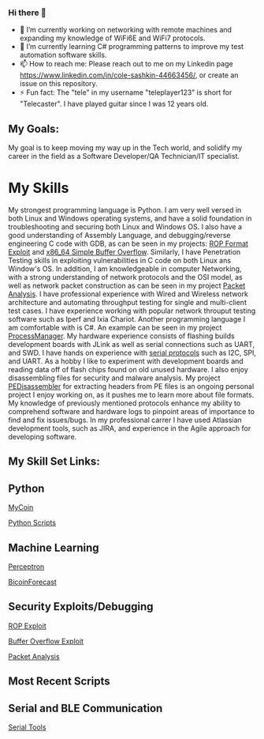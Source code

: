 ### Hi there 👋

- 🔭 I’m currently working on networking with remote machines and expanding my knowledge of WiFi6E and WiFi7 protocols. 
- 🌱 I’m currently learning C# programming patterns to improve my test automation software skills.
- 📫 How to reach me: Please reach out to me on my Linkedin page https://www.linkedin.com/in/cole-sashkin-44663456/, or create an issue on this repository. 
- ⚡ Fun fact: The "tele" in my username "teleplayer123" is short for "Telecaster". I have played guitar since I was 12 years old.

My Goals:
----
My goal is to keep moving my way up in the Tech world, and solidify my career in the field as a Software Developer/QA Technician/IT specialist.

# My Skills
My strongest programming language is Python. I am very well versed in both Linux and Windows operating systems,
and have a solid foundation in troubleshooting and securing both Linux and Windows OS. I also
have a good understanding of Assembly Language, and debugging/reverse engineering C code with GDB,
as can be seen in my projects: [ROP Format Exploit](https://github.com/teleplayer123/ROP-Format-Exploit)
and [x86_64 Simple Buffer Overflow](https://github.com/teleplayer123/x86_64-Simple-BOF).
Similarly, I have Penetration Testing skills in exploiting vulnerabilities in C code on both 
Linux ans Window's OS. In addition, I am knowledgeable in computer Networking, with a strong understanding of
network protocols and the OSI model, as well as network packet construction as can be seen in my 
project [Packet Analysis](https://github.com/teleplayer123/packet_analysis_v1.2). I have professional experience with Wired and 
Wireless network architecture and automating throughput testing for single and multi-client test cases. I have experience
working with popular network throuput testing software such as Iperf and Ixia Chariot. Another programming language I am 
comfortable with is C#. An example can be seen in my project [ProcessManager](https://github.com/teleplayer123/ProcessManager).
My hardware experience consists of flashing builds development boards with JLink as well as serial connections such as UART, and SWD. I have hands on
experience with [serial protocols](https://github.com/teleplayer123/SerialComTools) such as I2C, SPI, and UART. As a hobby I like to experiment
with development boards and reading data off of flash chips found on old unused hardware. I also enjoy disassembling files for security
and malware analysis. My project [PEDisassembler](https://github.com/teleplayer123/PE_Disassembler) for extracting headers from PE files is
an ongoing personal project I enjoy working on, as it pushes me to learn more about file formats.
My knowledge of previously mentioned protocols enhance my ability to comprehend software and 
hardware logs to pinpoint areas of importance to find and fix issues/bugs. In my professional carrer I have used Atlassian development tools,
such as JIRA, and experience in the Agile approach for developing software.

My Skill Set Links:
----
## Python
[MyCoin](https://github.com/teleplayer123/MyCoin)

[Python Scripts](https://github.com/teleplayer123/My_Codes)

## Machine Learning
[Perceptron](https://github.com/teleplayer123/Perceptron)

[BicoinForecast](https://github.com/teleplayer123/BitcoinForecast)

## Security Exploits/Debugging

[ROP Exploit](https://github.com/teleplayer123/ROP-Format-Exploit)

[Buffer Overflow Exploit](https://github.com/teleplayer123/x86_64-Simple-BOF)

[Packet Analysis](https://github.com/teleplayer123/packet_analysis_v1.2)

Most Recent Scripts
----

## Serial and BLE Communication
[Serial Tools](https://github.com/teleplayer123/SerialComTools)
